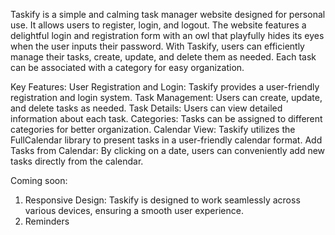Taskify is a simple and calming task manager website designed for personal use. It allows users to register, login, and logout. The website features a delightful login and registration form with an owl that playfully hides its eyes when the user inputs their password. With Taskify, users can efficiently manage their tasks, create, update, and delete them as needed. Each task can be associated with a category for easy organization.

Key Features:
User Registration and Login: Taskify provides a user-friendly registration and login system.
Task Management: Users can create, update, and delete tasks as needed.
Task Details: Users can view detailed information about each task.
Categories: Tasks can be assigned to different categories for better organization.
Calendar View: Taskify utilizes the FullCalendar library to present tasks in a user-friendly calendar format.
Add Tasks from Calendar: By clicking on a date, users can conveniently add new tasks directly from the calendar.

Coming soon:
1. Responsive Design: Taskify is designed to work seamlessly across various devices, ensuring a smooth user experience.
2. Reminders
